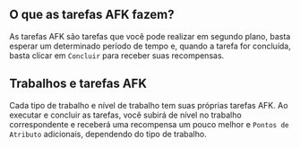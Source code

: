
## O que as tarefas AFK fazem?
As tarefas AFK são tarefas que você pode realizar em segundo plano, basta esperar um determinado período de tempo e, quando a tarefa for concluída, basta clicar em `Concluir` para receber suas recompensas.

## Trabalhos e tarefas AFK
Cada tipo de trabalho e nível de trabalho tem suas próprias tarefas AFK. Ao executar e concluir as tarefas, você subirá de nível no trabalho correspondente e receberá uma recompensa um pouco melhor e `Pontos de Atributo` adicionais, dependendo do tipo de trabalho.

